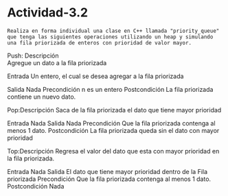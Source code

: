 # Actividad-3.2
    Realiza en forma individual una clase en C++ llamada "priority_queue" que tenga las siguientes operaciones utilizando un heap y simulando una fila priorizada de enteros con prioridad de valor mayor.

Push: Descripción	
Agregue un dato a la fila priorizada

Entrada	
Un entero, el cual se desea agregar a la fila priorizada

Salida	Nada
Precondición	n es un entero
Postcondición	La fila priorizada contiene un nuevo dato.

Pop:Descripción	
Saca de la fila priorizada el dato que tiene mayor prioridad

Entrada	Nada
Salida	Nada
Precondición	Que la fila priorizada contenga al menos 1 dato.
Postcondición	La fila priorizada queda sin el dato con mayor prioridad

Top:Descripción	
Regresa el valor del dato que esta con mayor prioridad en la fila priorizada.

Entrada	Nada
Salida	El dato que tiene mayor prioridad dentro de la Fila priorizada
Precondición	Que la fila priorizada contenga al menos 1 dato.
Postcondición	Nada
